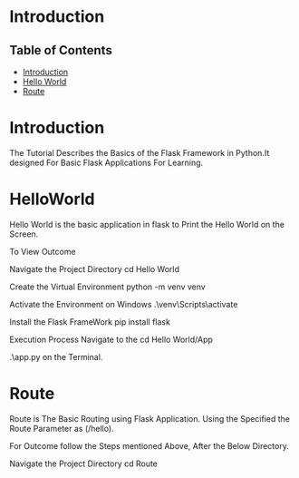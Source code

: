 # Introduction



## Table of Contents

- [Introduction](#Introduction)
- [Hello World](#HelloWorld)
- [Route](#Route)

# Introduction
The Tutorial Describes the Basics of the Flask Framework in Python.It designed For Basic Flask Applications For Learning.

# HelloWorld

Hello World is the basic application in flask to Print the Hello World on the Screen.

To View Outcome 

Navigate the Project Directory
cd Hello World

Create the Virtual Environment
python -m venv venv

Activate the Environment on Windows
.\venv\Scripts\activate

Install the Flask FrameWork
pip install flask

Execution Process
Navigate to the cd Hello World/App

.\app.py on the Terminal.

# Route

Route is The Basic Routing using Flask Application.
Using the Specified the Route Parameter as (/hello).

For Outcome follow the Steps mentioned Above, After the Below Directory.

Navigate the Project Directory
cd Route

